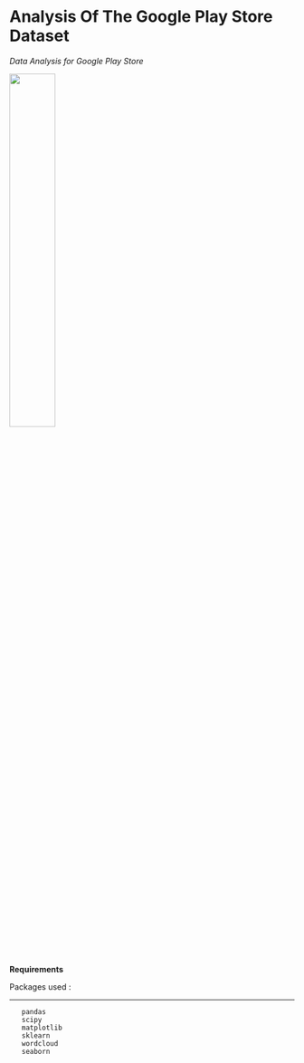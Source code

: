 
# Analysis Of The Google Play Store Dataset
_Data Analysis for Google Play Store_


<img src="https://user-images.githubusercontent.com/63910744/128625945-5fd3699e-8731-4e45-b9dd-823790c07477.jpg" align="center" width=40% height=40%>

**Requirements**

Packages used : 
***
```numpy
   pandas
   scipy
   matplotlib
   sklearn
   wordcloud
   seaborn
